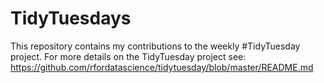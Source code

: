 # TidyTuesdays

This repository contains my contributions to the weekly #TidyTuesday project. For more details on the TidyTuesday project see: https://github.com/rfordatascience/tidytuesday/blob/master/README.md
